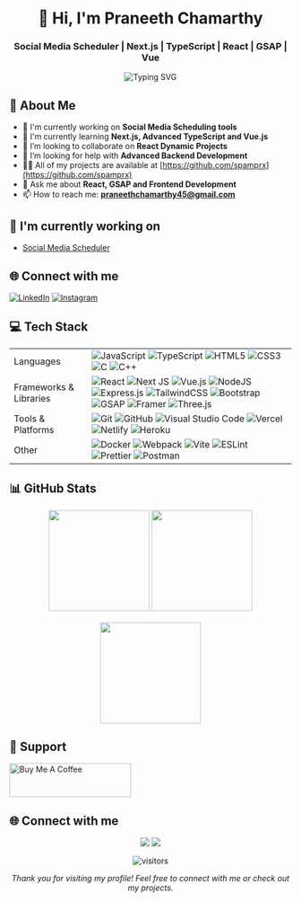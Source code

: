 <h1 align="center">👋 Hi, I'm Praneeth Chamarthy</h1>
<h3 align="center">Social Media Scheduler | Next.js | TypeScript | React | GSAP | Vue</h3>

<p align="center">
  <img src="https://readme-typing-svg.herokuapp.com?font=Fira+Code&pause=1000&color=2986CC&center=true&vCenter=true&width=435&lines=Front+End+Developer;Always+learning+new+things" alt="Typing SVG" />
</p>

## 🚀 About Me
- 🔭 I'm currently working on **Social Media Scheduling tools**
- 🌱 I'm currently learning **Next.js, Advanced TypeScript and Vue.js**
- 👯 I’m looking to collaborate on **React Dynamic Projects**
- 🤝 I’m looking for help with **Advanced Backend Development**
- 👨‍💻 All of my projects are available at [https://github.com/spamprx](https://github.com/spamprx)
- 💬 Ask me about **React, GSAP and Frontend Development**
- 📫 How to reach me: **praneethchamarthy45@gmail.com**

## 🔭 I'm currently working on
- [Social Media Scheduler](https://github.com/spamprx/social-media-scheduler)

## 🌐 Connect with me
[![LinkedIn](https://img.shields.io/badge/LinkedIn-0077B5?style=for-the-badge&logo=linkedin&logoColor=white)](https://linkedin.com/in/praneeth-chamarthy)
[![Instagram](https://img.shields.io/badge/Instagram-E4405F?style=for-the-badge&logo=instagram&logoColor=white)](https://instagram.com/praneeth__chamarthy)

## 💻 Tech Stack

<table>
  <tr>
    <td>Languages</td>
    <td>
      <img src="https://img.shields.io/badge/javascript-%23323330.svg?style=for-the-badge&logo=javascript&logoColor=%23F7DF1E" alt="JavaScript" />
      <img src="https://img.shields.io/badge/typescript-%23007ACC.svg?style=for-the-badge&logo=typescript&logoColor=white" alt="TypeScript" />
      <img src="https://img.shields.io/badge/html5-%23E34F26.svg?style=for-the-badge&logo=html5&logoColor=white" alt="HTML5" />
      <img src="https://img.shields.io/badge/css3-%231572B6.svg?style=for-the-badge&logo=css3&logoColor=white" alt="CSS3" />
      <img src="https://img.shields.io/badge/c-%2300599C.svg?style=for-the-badge&logo=c&logoColor=white" alt="C" />
      <img src="https://img.shields.io/badge/c++-%2300599C.svg?style=for-the-badge&logo=c%2B%2B&logoColor=white" alt="C++" />
    </td>
  </tr>
  <tr>
    <td>Frameworks & Libraries</td>
    <td>
      <img src="https://img.shields.io/badge/react-%2320232a.svg?style=for-the-badge&logo=react&logoColor=%2361DAFB" alt="React" />
      <img src="https://img.shields.io/badge/Next-black?style=for-the-badge&logo=next.js&logoColor=white" alt="Next JS" />
      <img src="https://img.shields.io/badge/vuejs-%2335495e.svg?style=for-the-badge&logo=vuedotjs&logoColor=%234FC08D" alt="Vue.js" />
      <img src="https://img.shields.io/badge/node.js-6DA55F?style=for-the-badge&logo=node.js&logoColor=white" alt="NodeJS" />
      <img src="https://img.shields.io/badge/express.js-%23404d59.svg?style=for-the-badge&logo=express&logoColor=%2361DAFB" alt="Express.js" />
      <img src="https://img.shields.io/badge/tailwindcss-%2338B2AC.svg?style=for-the-badge&logo=tailwind-css&logoColor=white" alt="TailwindCSS" />
      <img src="https://img.shields.io/badge/bootstrap-%23563D7C.svg?style=for-the-badge&logo=bootstrap&logoColor=white" alt="Bootstrap" />
      <img src="https://img.shields.io/badge/GSAP-88CE02?style=for-the-badge&logo=greensock&logoColor=white" alt="GSAP" />
      <img src="https://img.shields.io/badge/Framer-black?style=for-the-badge&logo=framer&logoColor=blue" alt="Framer" />
      <img src="https://img.shields.io/badge/threejs-black?style=for-the-badge&logo=three.js&logoColor=white" alt="Three.js" />
    </td>
  </tr>
  <tr>
    <td>Tools & Platforms</td>
    <td>
      <img src="https://img.shields.io/badge/git-%23F05033.svg?style=for-the-badge&logo=git&logoColor=white" alt="Git" />
      <img src="https://img.shields.io/badge/github-%23121011.svg?style=for-the-badge&logo=github&logoColor=white" alt="GitHub" />
      <img src="https://img.shields.io/badge/Visual%20Studio%20Code-0078d7.svg?style=for-the-badge&logo=visual-studio-code&logoColor=white" alt="Visual Studio Code" />
      <img src="https://img.shields.io/badge/vercel-%23000000.svg?style=for-the-badge&logo=vercel&logoColor=white" alt="Vercel" />
      <img src="https://img.shields.io/badge/netlify-%23000000.svg?style=for-the-badge&logo=netlify&logoColor=#00C7B7" alt="Netlify" />
      <img src="https://img.shields.io/badge/heroku-%23430098.svg?style=for-the-badge&logo=heroku&logoColor=white" alt="Heroku" />
    </td>
  </tr>
  <tr>
    <td>Other</td>
    <td>
      <img src="https://img.shields.io/badge/docker-%230db7ed.svg?style=for-the-badge&logo=docker&logoColor=white" alt="Docker" />
      <img src="https://img.shields.io/badge/webpack-%238DD6F9.svg?style=for-the-badge&logo=webpack&logoColor=black" alt="Webpack" />
      <img src="https://img.shields.io/badge/vite-%23646CFF.svg?style=for-the-badge&logo=vite&logoColor=white" alt="Vite" />
      <img src="https://img.shields.io/badge/ESLint-4B3263?style=for-the-badge&logo=eslint&logoColor=white" alt="ESLint" />
      <img src="https://img.shields.io/badge/Prettier-F7B93E?style=for-the-badge&logo=prettier&logoColor=white" alt="Prettier" />
      <img src="https://img.shields.io/badge/Postman-FF6C37?style=for-the-badge&logo=postman&logoColor=white" alt="Postman" />
    </td>
  </tr>
</table>

## 📊 GitHub Stats

<div align="center">
  <img height="180em" src="https://github-readme-stats.vercel.app/api?username=spamprx&show_icons=true&theme=radical" />
  <img height="180em" src="https://github-readme-streak-stats.herokuapp.com/?user=spamprx&theme=radical" />
</div>
<br/>
<div align="center">
  <img height="180em" src="https://github-profile-summary-cards.vercel.app/api/cards/profile-details?username=spamprx&theme=radical" />
</div>


## 🙏 Support
<a href="https://www.buymeacoffee.com/praneethchamarthy" target="_blank"><img src="https://cdn.buymeacoffee.com/buttons/v2/default-yellow.png" alt="Buy Me A Coffee" style="height: 60px !important;width: 217px !important;" ></a>

## 🌐 Connect with me
<p align="center">
  <a href="https://linkedin.com/in/praneeth-chamarthy" target="_blank"><img src="https://img.icons8.com/color/48/000000/linkedin.png"/></a>
  <a href="https://instagram.com/praneeth__chamarthy" target="_blank"><img src="https://img.icons8.com/color/48/000000/instagram-new.png"/></a>
</p>

<p align="center">
  <img src="https://visitor-badge.laobi.icu/badge?page_id=spamprx" alt="visitors"/>
</p>

<p align="center">
  <i>Thank you for visiting my profile! Feel free to connect with me or check out my projects.</i>
</p>
